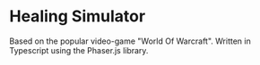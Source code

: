 # Healing Simulator

Based on the popular video-game "World Of Warcraft". Written in Typescript using the Phaser.js library.
